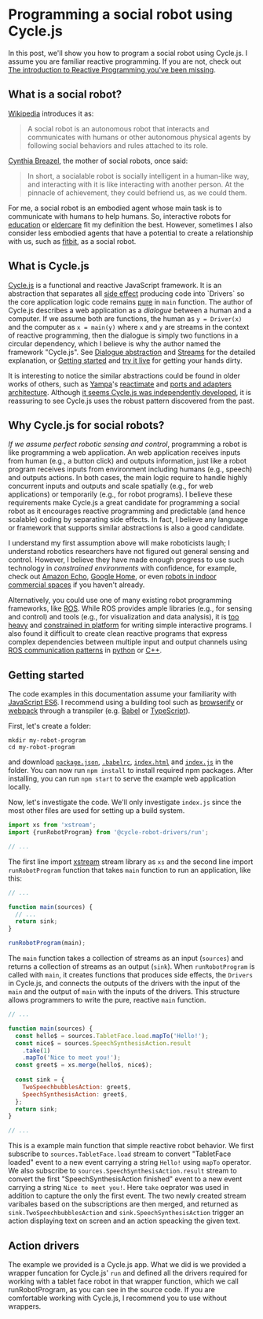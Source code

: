# Programming a social robot using Cycle.js

In this post, we'll show you how to program a social robot using Cycle.js. I assume you are familiar reactive programming. If you are not, check out [The introduction to Reactive Programming you've been missing](https://gist.github.com/staltz/868e7e9bc2a7b8c1f754).

## What is a social robot?

[Wikipedia](https://en.wikipedia.org/wiki/Social_robot) introduces it as:

> A social robot is an autonomous robot that interacts and communicates with humans or other autonomous physical agents by following social behaviors and rules attached to its role.

[Cynthia Breazel](https://books.google.com/books?hl=en&lr=&id=402dquhxSTQC&oi=fnd&pg=PA1&dq=cynthia+breazeal&ots=oAToxSv8Cf&sig=KAnbgcrcT56kMQVSFobJho7WN8E#v=onepage&q&f=false), the mother of social robots, once said:

> In short, a socialable robot is socially intelligent in a human-like way, and interacting with it is like interacting with another person. At the pinnacle of achievement, they could befriend us, as we could them.

For me, a social robot is an embodied agent whose main task is to communicate with humans to help humans. So, interactive robots for [education](http://robotic.media.mit.edu/portfolio/storytelling-companion/) or [eldercare](http://www.cataliahealth.com/) fit my definition the best. However, sometimes I also consider less embodied agents that have a potential to create a relationship with us, such as [fitbit](https://www.fitbit.com), as a social robot.


## What is Cycle.js

[Cycle.js](http://cycle.js.org) is a functional and reactive JavaScript framework. It is an abstraction that separates all [side effect](https://en.wikipedia.org/wiki/Side_effect_(computer_science)) producing code into `Drivers` so the core application logic code remains [pure](https://en.wikipedia.org/wiki/Pure_function) in `main` function. The author of Cycle.js describes a web application as a _dialogue_ between a human and a computer. If we assume both are functions, the human as `y = Driver(x)` and the computer as `x = main(y)` where `x` and `y` are streams in the context of reactive programming, then the dialogue is simply two functions in a circular dependency, which I believe is why the author named the framework "Cycle.js". See [Dialogue abstraction](https://cycle.js.org/dialogue.html#dialogue-abstraction) and [Streams](https://cycle.js.org/streams.html#streams) for the detailed explanation, or [Getting started](https://cycle.js.org/getting-started.html) and [try it live](http://widdersh.in/tricycle/) for getting your hands dirty.

It is interesting to notice the similar abstractions could be found in older works of others, such as [Yampa](https://wiki.haskell.org/Yampa)'s [reactimate](https://wiki.haskell.org/Yampa/reactimate) and [ports and adapters architecture](http://wiki.c2.com/?PortsAndAdaptersArchitecture). Although [it seems Cycle.js was independently developed](https://gist.github.com/zudov/65447685838ea8b2569f), it is reassuring to see Cycle.js uses the robust pattern discovered from the past.


## Why Cycle.js for social robots?
<!-- ## Why reactive programming for social robots? -->

_If we assume perfect robotic sensing and control_, programming a robot is like programming a web application. An web application receives inputs from human (e.g., a button click) and outputs information, just like a robot program receives inputs from environment including humans (e.g., speech) and outputs actions. In both cases, the main logic require to handle highly concurrent inputs and outputs and scale spatially (e.g., for web applications) or temporarily (e.g., for robot programs). I believe these requirements make Cycle.js a great candidate for programming a social robot as it encourages reactive programming and predictable (and hence scalable) coding by separating side effects. In fact, I believe any language or framework that supports similar abstractions is also a good candidate.
<!-- To me, [the social robots that has a screen face](https://spectrum.ieee.org/automaton/robotics/humanoids/what-people-see-in-157-robot-faces) seems like physical browsers running a single page web application.  -->

I understand my first assumption above will make roboticists laugh; I understand robotics researchers have not figured out general sensing and control. However, I believe they have made enough progress to use such technology in _constrained environments_ with confidence, for example, check out [Amazon Echo](https://www.google.com/aclk?sa=L&ai=DChcSEwiHnMbni63dAhWP_mQKHUYxAkgYABAAGgJwag&sig=AOD64_0pyA_aplrmSQlW_P1_aeNb1kyX6A&q=&ved=2ahUKEwiHocHni63dAhV-HzQIHW44D9wQ0Qx6BAgFEAI&adurl=), [Google Home](https://assistant.google.com/platforms/speakers/), or even [robots in indoor commercial spaces](https://spectrum.ieee.org/automaton/robotics/robotics-hardware/indoor-robots-for-commercial-spaces) if you haven't already.

Alternatively, you could use one of many existing robot programming frameworks, like [ROS](http://www.ros.org/). While ROS provides ample libraries (e.g., for sensing and control) and tools (e.g., for visualization and data analysis), it is [too heavy](http://wiki.ros.org/hydro/Installation/UbuntuARM#Installation-1) and [constrained in platform](http://www.ros.org/reps/rep-0003.html#platforms-by-distribution) for writing simple interactive programs. I also found it difficult to create clean reactive programs that express complex dependencies between multiple input and output channels using [ROS communication patterns](http://wiki.ros.org/ROS/Patterns/Communication) in [python](http://wiki.ros.org/rospy) or [C++](http://wiki.ros.org/roscpp).
<!-- in python or C/C++ even with [RxPY](https://github.com/ReactiveX/RxPY) or [RxCPP](https://github.com/ReactiveX/RxCpp). -->


## Getting started

The code examples in this documentation assume your familiarity with [JavaScript ES6](https://medium.freecodecamp.org/write-less-do-more-with-javascript-es6-5fd4a8e50ee2). I recommend using a building tool such as [browserify](http://browserify.org/) or [webpack](https://webpack.js.org/) through a transpiler (e.g. [Babel](https://babeljs.io/) or [TypeScript](https://www.typescriptlang.org/)).

<!-- Note that we are creating a Cycle.js app -->
<!-- TODO: Explain what we are doing here? show the end product (stackblitz or github link) here? -->

First, let's create a folder:

```
mkdir my-robot-program
cd my-robot-program
```

and download [`package.json`](../examples/tutorials/01_getting_started/package.json), [`.babelrc`](../examples/tutorials/01_getting_started/.babelrc), [`index.html`](../examples/tutorials/01_getting_started/index.html) and [`index.js`](../examples/tutorials/01_getting_started/index.js) in the folder. You can now run `npm install` to install required npm packages. After installing, you can run `npm start` to serve the example web application locally.

Now, let's investigate the code. We'll only investigate `index.js` since the most other files are used for setting up a build system.

```js
import xs from 'xstream';
import {runRobotProgram} from '@cycle-robot-drivers/run';

// ...
```

The first line import [xstream](https://github.com/staltz/xstream) stream library as `xs` and the second line import `runRobotProgram` function that takes `main` function to run an application, like this:

<!-- TODO: put a link to runRobotProgram -->

```js
// ...

function main(sources) {
  // ...
  return sink;
}

runRobotProgram(main);
```

The `main` function takes a collection of streams as an input (`sources`) and returns a collection of streams as an output (`sink`). When `runRobotProgram` is called with `main`, it creates functions that produces side effects, the `Drivers` in Cycle.js, and connects the outputs of the drivers with the input of the `main` and the output of `main` with the inputs of the drivers. This structure allows programmers to write the pure, reactive `main` function.

```js
// ...

function main(sources) {
  const hello$ = sources.TabletFace.load.mapTo('Hello!');
  const nice$ = sources.SpeechSynthesisAction.result
    .take(1)
    .mapTo('Nice to meet you!');
  const greet$ = xs.merge(hello$, nice$);
  
  const sink = {
    TwoSpeechbubblesAction: greet$,
    SpeechSynthesisAction: greet$,
  };
  return sink;
}

// ...
```

This is a example main function that simple reactive robot behavior.
We first subscribe to `sources.TabletFace.load` stream to convert "TabletFace loaded" event to a new event carrying a string `Hello!` using `mapTo` operator.
We also subscribe to `sources.SpeechSynthesisAction.result` stream to convert the first "SpeechSynthesisAction finished" event to a new event carrying a string `Nice to meet you!`. Here `take` oeprator was used in addition to capture the only the first event.
The two newly created stream varibales based on the subscriptions are then merged, and returned as `sink.TwoSpeechbubblesAction` and `sink.SpeechSynthesisAction` trigger an action displaying text on screen and an action speacking the given text.

<!-- explain what $ means -->


## Action drivers

The example we provided is a Cycle.js app. What we did is we provided a wrapper funcation for Cycle.js' `run` and defined all the drivers required for working with a tablet face robot in that wrapper function, which we call runRobotProgram, as you can see in the source code. If you are comfortable working with Cycle.js, I recommend you to use without wrappers.

<!-- Create an example that demonstrates how the action works -->

<!-- source and sink contains 9 fields that are output streams from  -->


<!-- 
AudioPlayer,
SpeechSynthesis,
SpeechRecognition,
TabletFace,
PoseDetection,

FacialExpressionAction,
AudioPlayerAction,
TwoSpeechbubblesAction,
SpeechSynthesisAction,
SpeechRecognitionAction,
-->



<!-- `runRobotProgram`

The `main` function and `drivers` variable, and calls `runRobotProgram`. 

The main function takes streams as input and return streams. Note that $ is convention used in cycle.js ...
The drivers variable defines driver, and .

We then define a main function that takes streams as input (`sources`) and return 

drivers. -->



<!-- ```js
// ...

function main(sources) {
  const hello$ = sources.TabletFace.load.mapTo('Hello!');
  const nice$ = sources.SpeechSynthesisAction.result
    .take(1)
    .mapTo('Nice to meet you!');
  const greet$ = xs.of(hello$, nice$);
    
  return {
    TwoSpeechbubblesAction: greet$,
    SpeechSynthesisAction: greet$,
  }
}

// ...
```

is the main function that outputs a string 'Hello!' to `TwoSpeechbubblesAction` and `SpeechSynthesisAction` drivers -->

<!-- link to import libraries & create main & drivers -->
<!-- highlight the difference;  -->
<!-- the new DRIVERS -->


<!-- sending (text) & catching (speech) -->


<!-- TELEOP idea: commented out action params (and that's all) -->
<!-- TELEOP idea: commented out action params -->


<!-- Wiring things -->



<!-- 1. install library
2. import libraries

(download the one that has everything as submodules)

3. Create main and library

## Tutorial 0

Let's build

Play with the robot!



## Tutorial 1

## Tutorial 2


 -->






<!-- and `src/index.js`:

```js
import {makeDOMDriver} from '@cycle/dom';
import {runRobotProgram} from '@cycle-robot-drivers/run';
import xs from 'xstream';

function main(sources) {
  const hello$ = sources.TabletFace.load.mapTo('Hello!');
  const nice$ = sources.SpeechSynthesisAction.result
    .take(1)
    .mapTo('Nice to meet you!');
  const greet$ = xs.of(hello$, nice$);
    
  return {
    TwoSpeechbubblesAction: greet$,
    SpeechSynthesisAction: greet$,
  }
}

runRobotProgram(main, {
  DOM: makeDOMDriver('#app'),
});
```

Then, install the libraries:

```
npm install
```

and start the server:

```
npm start
```

The command should open a browser tab with `127.0.0.1:8080`. -->


<!-- First, let's install the packages we'll be using:

```
npm install xstream @cycle/run @cycle-robot-drivers/speech
```

Add demo here -->